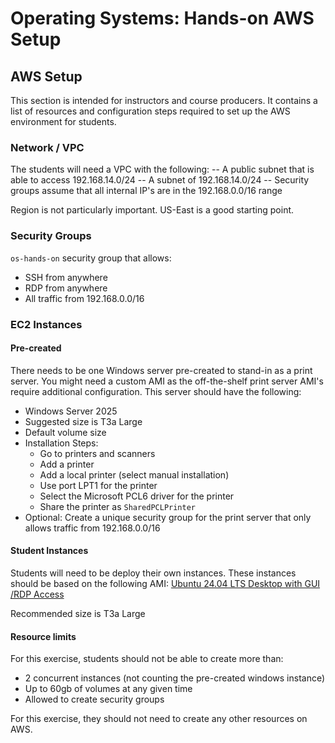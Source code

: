 <h1>
  <span class="headline">Operating Systems: Hands-on</span>
  <span class="subhead">AWS Setup</span>
</h1>

## AWS Setup

This section is intended for instructors and course producers. It contains a list of resources and configuration steps required to set up the AWS environment for students.

### Network / VPC

The students will need a VPC with the following:
-- A public subnet that is able to access 192.168.14.0/24
-- A subnet of 192.168.14.0/24
-- Security groups assume that all internal IP's are in the 192.168.0.0/16 range

Region is not particularly important. US-East is a good starting point.

### Security Groups

`os-hands-on` security group that allows:
- SSH from anywhere
- RDP from anywhere
- All traffic from 192.168.0.0/16

### EC2 Instances

#### Pre-created

There needs to be one Windows server pre-created to stand-in as a print server. You might need a custom AMI as the off-the-shelf print server AMI's require additional configuration. This server should have the following:
- Windows Server 2025
- Suggested size is T3a Large
- Default volume size
- Installation Steps:
    - Go to printers and scanners
    - Add a printer
    - Add a local printer (select manual installation)
    - Use port LPT1 for the printer
    - Select the Microsoft PCL6 driver for the printer
    - Share the printer as `SharedPCLPrinter`
- Optional: Create a unique security group for the print server that only allows traffic from 192.168.0.0/16


#### Student Instances

Students will need to be deploy their own instances. These instances should be based on the following AMI:
[Ubuntu 24.04 LTS Desktop with GUI /RDP Access](https://aws.amazon.com/marketplace/pp/prodview-kepyp5mpwie7i) 

Recommended size is T3a Large

#### Resource limits

For this exercise, students should not be able to create more than:
- 2 concurrent instances (not counting the pre-created windows instance)
- Up to 60gb of volumes at any given time
- Allowed to create security groups

For this exercise, they should not need to create any other resources on AWS.
